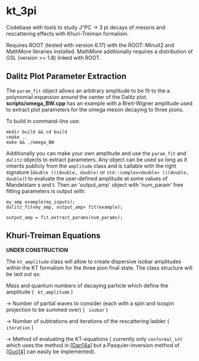# kt_3pi
Codebase with tools to study J^PC -> 3 pi decays of mesons and rescattering effects with Khuri-Treiman formalism.

Requires ROOT (tested with version 6.17) with the ROOT::Minuit2 and MathMore libraries installed.
MathMore additionally requires a distribution of GSL (version >= 1.8) linked with ROOT.

## Dalitz Plot Parameter Extraction
The `param_fit` object allows an arbitrary amplitude to be fit to the a polynomial expansion around the center of the Dalitz plot. __scripts/omega_BW.cpp__ has an example with a Breit-Wigner amplitude used to extract plot parameters for the omega meson decaying to three pions.   

To build in command-line use:
```
mkdir build && cd build
cmake ..
make && ./omega_BW
```

Additionally you can make your own amplitude and use the `param_fit` and `dalitz` objects to extract parameters. Any object can be used so long as it inherits publicly from the `amplitude` class and is callable with the right signature (```double ()(double, double)```
or
```std::complex<double> ()(double, double)```)
to evaluate the user-defined amplitude at some values of Mandelstam s and t. Then an 'output_amp' object with 'num_param' free fitting parameters is output with:

```
my_amp example(my_inputs);
dalitz_fit<my_amp, output_amp> fit(example);

output_amp = fit.extract_params(num_params);
```

## Khuri-Treiman Equations
__UNDER CONSTRUCTION__

The ```kt_amplitude``` class will allow to create dispersive isobar amplitudes within the KT formalism for the three pion final state.
The class structure will be laid out as:

Mass and quantum numbers of decaying particle which define the amplitude ( ``` kt_amplitude``` )

 -> Number of partial waves to consider (each with a spin and isospin projection to be summed over) ( ``` isobar``` )

 -> Number of subtrations and iterations of the rescattering ladder ( ```iteration``` )
 
 -> Method of evaluating the KT-equations ( currently only ```conformal_int``` which uses the method in [[Dan14a]](https://arxiv.org/abs/1409.7708) but a Pasquier-inversion method of [[Guo14]](https://arxiv.org/abs/1412.3970) can easily be implemented).
